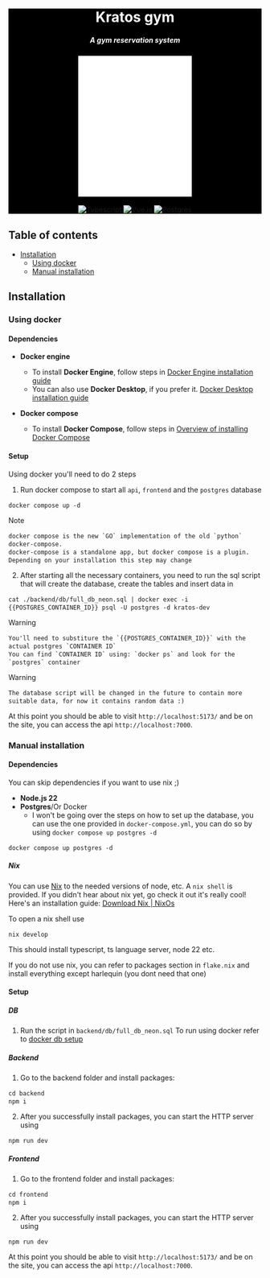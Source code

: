 <div align="center" style="background: black; color: white;">

# Kratos gym
##### A gym reservation system

[//]: <> (Gonna need to change picture based on the theme later on :D)
<img alt="Kratos" height="280" src="./frontend/public/logo-vert-cropped.svg" />

[![Typescript](https://img.shields.io/badge/TypeScript-3178C6?style=for-the-badge&logo=typescript&logoColor=white)](https://www.typescriptlang.org/)
[![Vue.js](https://img.shields.io/badge/Vue.js-35495E?style=for-the-badge&logo=vuedotjs&logoColor=4FC08D)](https://vuejs.org/)
[![Postgres](https://img.shields.io/badge/postgresql-4169e1?style=for-the-badge&logo=postgresql&logoColor=white)](https://www.postgresql.org/)
</div>

## Table of contents
- [Installation](#installation)
  - [Using docker](#using-docker)
  - [Manual installation](#manual-installation)

## Installation

### Using docker

#### Dependencies
- **Docker engine**
    - To install **Docker Engine**, follow steps in [Docker Engine installation guide](https://docs.docker.com/engine/install/)
    - You can also use **Docker Desktop**, if you prefer it. [Docker Desktop installation guide](https://docs.docker.com/get-started/get-docker/)

- **Docker compose**
    - To install **Docker Compose**, follow steps in [Overview of installing Docker Compose](https://docs.docker.com/compose/install/)

#### Setup
Using docker you'll need to do 2 steps

1. Run docker compose to start all `api`, `frontend` and the `postgres` database
```
docker compose up -d
```
> [!NOTE]
    docker compose is the new `GO` implementation of the old `python` docker-compose.
    docker-compose is a standalone app, but docker compose is a plugin. Depending on your installation this step may change
> 

2. <a id="docker-db-setup">After starting all the necessary containers, you need to run the sql script that will create the database, create the tables and insert data in</a>

```
cat ./backend/db/full_db_neon.sql | docker exec -i {{POSTGRES_CONTAINER_ID}} psql -U postgres -d kratos-dev
```

> [!WARNING]
    You'll need to substiture the `{{POSTGRES_CONTAINER_ID}}` with the actual postgres `CONTAINER ID`
    You can find `CONTAINER ID` using: `docker ps` and look for the `postgres` container
> 

> [!WARNING]
    The database script will be changed in the future to contain more suitable data, for now it contains random data :)
> 

At this point you should be able to visit `http://localhost:5173/` and be on the site, you can access the api `http://localhost:7000`.


### Manual installation

#### Dependencies
You can skip dependencies if you want to use nix ;)

- **Node.js 22**
- **Postgres**/Or Docker
    - I won't be going over the steps on how to set up the database, you can use the one provided in `docker-compose.yml`, you can do so by using `docker compose up postgres -d`
```
docker compose up postgres -d
```

##### Nix
You can use [Nix](https://nixos.org/) to the needed versions of node, etc. A `nix shell` is provided. If you didn't hear about nix yet, go check it out it's really cool!
Here's an installation guide: [Download Nix | NixOs](https://nixos.org/download/#download-nix)

To open a nix shell use
```
nix develop
```
This should install typescript, ts language server, node 22 etc.

If you do not use nix, you can refer to packages section in `flake.nix` and install everything except harlequin (you dont need that one)


#### Setup

##### DB
1. Run the script in `backend/db/full_db_neon.sql`
To run using docker refer to [docker db setup](#docker-db-setup)

##### Backend
1. Go to the backend folder and install packages:
```
cd backend
npm i
```

2. After you successfully install packages, you can start the HTTP server using
```
npm run dev
```

##### Frontend
1. Go to the frontend folder and install packages:
```
cd frontend
npm i
```

2. After you successfully install packages, you can start the HTTP server using
```
npm run dev
```
At this point you should be able to visit `http://localhost:5173/` and be on the site, you can access the api `http://localhost:7000`.
